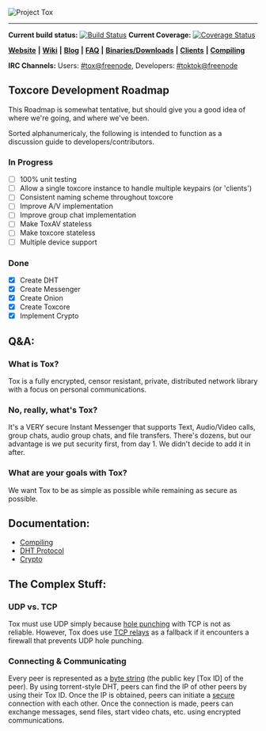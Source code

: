 ![Project Tox](https://raw.github.com/TokTok/toxcore/master/other/tox.png "Project Tox")
***

**Current build status:** [![Build Status](https://travis-ci.org/TokTok/c-toxcore.svg?branch=master)](https://travis-ci.org/TokTok/c-toxcore)
**Current Coverage:** [![Coverage Status](https://coveralls.io/repos/github/TokTok/toxcore/badge.svg?branch=master)](https://coveralls.io/github/TokTok/toxcore?branch=master)

[**Website**](https://tox.chat) **|** [**Wiki**](https://wiki.tox.chat/) **|** [**Blog**](https://blog.tox.chat/) **|** [**FAQ**](https://wiki.tox.chat/doku.php?id=users:faq) **|** [**Binaries/Downloads**](https://wiki.tox.chat/Binaries) **|** [**Clients**](https://wiki.tox.chat/doku.php?id=clients) **|** [**Compiling**](/INSTALL.md)

**IRC Channels:** Users: [#tox@freenode](https://webchat.freenode.net/?channels=tox), Developers: [#toktok@freenode](https://webchat.freenode.net/?channels=toktok)

## Toxcore Development Roadmap
This Roadmap is somewhat tentative, but should give you a good idea of where
we're going, and where we've been.

Sorted alphanumericaly, the following is intended to function as a discussion
guide to developers/contributors.

### In Progress
- [ ] 100% unit testing
- [ ] Allow a single toxcore instance to handle multiple keypairs (or 'clients')
- [ ] Consistent naming scheme throughout toxcore
- [ ] Improve A/V implementation
- [ ] Improve group chat implementation
- [ ] Make ToxAV stateless
- [ ] Make toxcore stateless
- [ ] Multiple device support

### Done
- [X] Create DHT
- [X] Create Messenger
- [X] Create Onion
- [X] Create Toxcore
- [X] Implement Crypto

## Q&A:

### What is Tox?

Tox is a fully encrypted, censor resistant, private, distributed network library with a focus on personal communications.

### No, really, what's Tox?

It's a VERY secure Instant Messenger that supports Text, Audio/Video calls, group chats, audio group chats, and file transfers. There's dozens, but our advantage is we put security first, from day 1. We didn't decide to add it in after.

### What are your goals with Tox?

We want Tox to be as simple as possible while remaining as secure as possible.

## Documentation:
- [Compiling](/INSTALL.md)
- [DHT Protocol](/docs/updates/DHT.md)<br />
- [Crypto](/docs/updates/Crypto.md)<br />

## The Complex Stuff:
### UDP vs. TCP
Tox must use UDP simply because [hole punching](https://en.wikipedia.org/wiki/UDP_hole_punching) with TCP is not as reliable.
However, Tox does use [TCP relays](/docs/TCP_Network.txt) as a fallback if it encounters a firewall that prevents UDP hole punching.

### Connecting & Communicating
Every peer is represented as a [byte string](https://en.wikipedia.org/wiki/String_(computer_science)) (the public key [Tox ID] of the peer). By using torrent-style DHT, peers can find the IP of other peers by using their Tox ID. Once the IP is obtained, peers can initiate a [secure](/docs/updates/Crypto.md) connection with each other. Once the connection is made, peers can exchange messages, send files, start video chats, etc. using encrypted communications.
